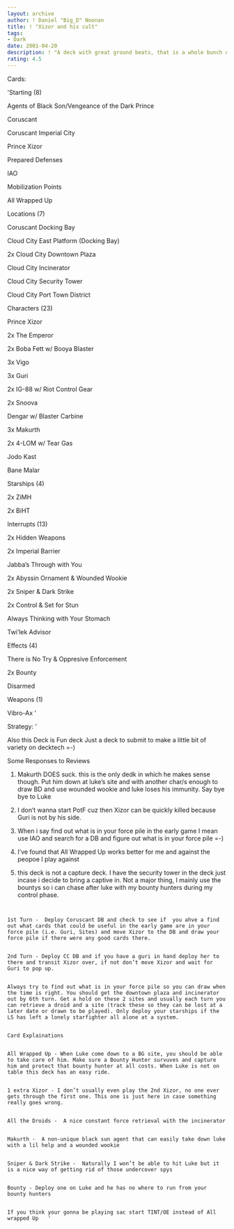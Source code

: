 ```yaml
---
layout: archive
author: ! Daniel "Big_D" Noonan
title: ! "Xizor and his cult"
tags:
- Dark
date: 2001-04-20
description: ! "A deck with great ground beats, that is a whole bunch of fun to play"
rating: 4.5
---
```

Cards: 

'Starting (8)

Agents of Black Son/Vengeance of the Dark Prince

Coruscant

Coruscant Imperial City

Prince Xizor

Prepared Defenses

IAO

Mobilization Points

All Wrapped Up


Locations (7)

Coruscant Docking Bay

Cloud City East Platform (Docking Bay)

2x Cloud City Downtown Plaza

Cloud City Incinerator

Cloud City Security Tower

Cloud City Port Town District


Characters (23)

Prince Xizor

2x The Emperor

2x Boba Fett w/ Booya Blaster

3x Vigo

3x Guri

2x IG-88 w/ Riot Control Gear

2x Snoova

Dengar w/ Blaster Carbine

3x Makurth

2x 4-LOM w/ Tear Gas

Jodo Kast

Bane Malar


Starships (4)

2x ZiMH

2x BiHT


Interrupts (13)

2x Hidden Weapons

2x Imperial Barrier

Jabba’s Through with You

2x Abyssin Ornament & Wounded Wookie

2x Sniper & Dark Strike

2x Control & Set for Stun

Always Thinking with Your Stomach

Twi’lek Advisor


Effects (4)

There is No Try & Oppresive Enforcement

2x Bounty

Disarmed


Weapons (1)

Vibro-Ax '

Strategy: '

Also this Deck is  Fun deck  Just a deck to submit to make a little bit of variety on decktech =-)



Some Responses to Reviews

1) Makurth DOES suck. this is the only dedk in which he makes sense though. Put him down at luke’s site and with another char/s enough to draw BD and use wounded wookie and luke loses his immunity. Say bye bye to Luke


2) I don’t wanna start PotF cuz then Xizor can be quickly killed because Guri is not by his side.


3) When i say find out what is in your force pile in the early game I mean use IAO and search for a DB and figure out what is in your force pile =-)


4) I’ve found that All Wrapped Up works better for me and against the peopoe I play against


5) this deck is not a capture deck. I have the security tower in the deck just incase i decide to bring a captive in. Not a major thing, I mainly use the bountys so i can chase after luke with my bounty hunters during my control phase.

~~~~~~~~~~~~~~~~~~~~~~~~~~~~~~~~~~~~~~~~~~~~~~~~~~~~~~~~~


1st Turn -  Deploy Coruscant DB and check to see if  you ahve a find out what cards that could be useful in the early game are in your force pile (i.e. Guri, Sites) and move Xizor to the DB and draw your force pile if there were any good cards there. 


2nd Turn - Deploy CC DB and if you have a guri in hand deploy her to there and transit Xizor over, if not don’t move Xizor and wait for Guri to pop up. 


Always try to find out what is in your force pile so you can draw when the time is right. You should get the downtown plaza and incinerator out by 6th turn. Get a hold on these 2 sites and usually each turn you can retrieve a droid and a site (track these so they can be lost at a later date or drawn to be played). Only deploy your starships if the LS has left a lonely starfighter all alone at a system.


Card Explainations


All Wrapped Up - When Luke come down to a BG site, you should be able to take care of him. Make sure a Bounty Hunter survuves and capture him and protect that bounty hunter at all costs. When Luke is not on table this deck has an easy ride.


1 extra Xizor - I don’t usually even play the 2nd Xizor, no one ever gets through the first one. This one is just here in case something really goes wrong.


All the Droids -  A nice constant force retrieval with the incinerator


Makurth -  A non-unique black sun agent that can easily take down luke with a lil help and a wounded wookie


Sniper & Dark Strike -  Naturally I won’t be able to hit Luke but it is a nice way of getting rid of those undercover spys


Bounty - Deploy one on Luke and he has no where to run from your bounty hunters


If you think your gonna be playing sac start TINT/OE instead of All wrapped Up   '